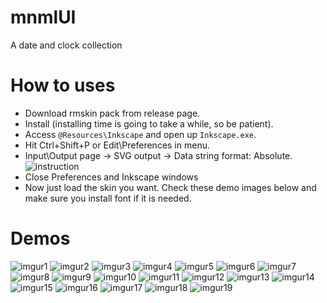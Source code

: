 # mnmlUI
A date and clock collection

# How to uses
- Download rmskin pack from release page.
- Install (installing time is going to take a while, so be patient).
- Access `@Resources\Inkscape` and open up `Inkscape.exe`.
- Hit Ctrl+Shift+P or Edit\Preferences in menu.
- Input\Output page -> SVG output -> Data string format: Absolute. ![instruction](https://i.imgur.com/ZbyltRV.png)
- Close Preferences and Inkscape windows
- Now just load the skin you want. Check these demo images below and make sure you install font if it is needed.

# Demos  
![imgur1](https://i.imgur.com/RdokE1o.png) ![imgur2](https://i.imgur.com/umAeCSl.png) ![imgur3](https://i.imgur.com/rSeM0NG.png) ![imgur4](https://i.imgur.com/FOf5UkV.png) ![imgur5](https://i.imgur.com/6pYTha7.png) ![imgur6](https://i.imgur.com/CJ0cyVm.png) ![imgur7](https://i.imgur.com/y6sop8t.png) ![imgur8](https://i.imgur.com/IrX8tm6.png) ![imgur9](https://i.imgur.com/PRby0m8.png) ![imgur10](https://i.imgur.com/6CpqAdP.png) ![imgur11](https://i.imgur.com/Pack31h.png) ![imgur12](https://i.imgur.com/SrBm1pN.png) ![imgur13](https://i.imgur.com/8M0NvVS.png) ![imgur14](https://i.imgur.com/wvrP2wy.png) ![imgur15](https://i.imgur.com/ueaYBlw.png) ![imgur16](https://i.imgur.com/bg6OOUi.png) ![imgur17](https://i.imgur.com/wSku0XS.png) ![imgur18](https://i.imgur.com/ir21GGE.png) ![imgur19](https://i.imgur.com/Wyp929w.png)
